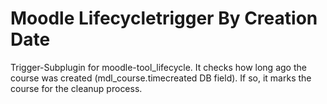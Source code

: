 # Moodle Lifecycletrigger By Creation Date

Trigger-Subplugin for moodle-tool_lifecycle. It checks how long ago the course was created (mdl_course.timecreated DB field). If so, it marks the course for the cleanup process.